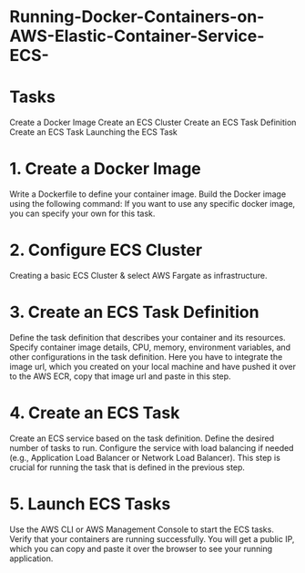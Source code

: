 # Running-Docker-Containers-on-AWS-Elastic-Container-Service-ECS-

# Tasks
Create a Docker Image
Create an ECS Cluster
Create an ECS Task Definition
Create an ECS Task
Launching the ECS Task


# 1. Create a Docker Image
Write a Dockerfile to define your container image.
Build the Docker image using the following command:
If you want to use any specific docker image, you can specify your own for this task. 

# 2. Configure ECS Cluster
Creating a basic ECS Cluster & select AWS Fargate as infrastructure. 

# 3. Create an ECS Task Definition
Define the task definition that describes your container and its resources.
Specify container image details, CPU, memory, environment variables, and other configurations in the task definition. 
Here you have to integrate the image url, which you created on your local machine and have pushed it over to the AWS ECR, copy that image url and paste in this step. 

# 4. Create an ECS Task
Create an ECS service based on the task definition.
Define the desired number of tasks to run.
Configure the service with load balancing if needed (e.g., Application Load Balancer or Network Load Balancer). 
This step is crucial for running the task that is defined in the previous step. 

# 5. Launch ECS Tasks
Use the AWS CLI or AWS Management Console to start the ECS tasks.
Verify that your containers are running successfully. 
You will get a public IP, which you can copy and paste it over the browser to see your running application. 





